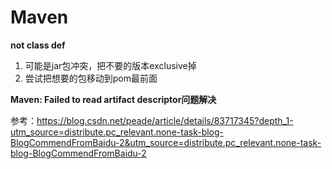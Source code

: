# Maven



**not class def**

1. 可能是jar包冲突，把不要的版本exclusive掉
2. 尝试把想要的包移动到pom最前面



**Maven: Failed to read artifact descriptor问题解决**

参考：https://blog.csdn.net/peade/article/details/83717345?depth_1-utm_source=distribute.pc_relevant.none-task-blog-BlogCommendFromBaidu-2&utm_source=distribute.pc_relevant.none-task-blog-BlogCommendFromBaidu-2